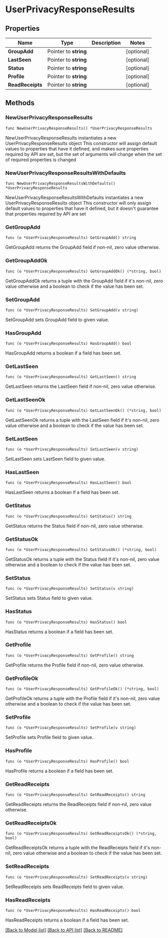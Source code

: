 # UserPrivacyResponseResults

## Properties

Name | Type | Description | Notes
------------ | ------------- | ------------- | -------------
**GroupAdd** | Pointer to **string** |  | [optional] 
**LastSeen** | Pointer to **string** |  | [optional] 
**Status** | Pointer to **string** |  | [optional] 
**Profile** | Pointer to **string** |  | [optional] 
**ReadReceipts** | Pointer to **string** |  | [optional] 

## Methods

### NewUserPrivacyResponseResults

`func NewUserPrivacyResponseResults() *UserPrivacyResponseResults`

NewUserPrivacyResponseResults instantiates a new UserPrivacyResponseResults object
This constructor will assign default values to properties that have it defined,
and makes sure properties required by API are set, but the set of arguments
will change when the set of required properties is changed

### NewUserPrivacyResponseResultsWithDefaults

`func NewUserPrivacyResponseResultsWithDefaults() *UserPrivacyResponseResults`

NewUserPrivacyResponseResultsWithDefaults instantiates a new UserPrivacyResponseResults object
This constructor will only assign default values to properties that have it defined,
but it doesn't guarantee that properties required by API are set

### GetGroupAdd

`func (o *UserPrivacyResponseResults) GetGroupAdd() string`

GetGroupAdd returns the GroupAdd field if non-nil, zero value otherwise.

### GetGroupAddOk

`func (o *UserPrivacyResponseResults) GetGroupAddOk() (*string, bool)`

GetGroupAddOk returns a tuple with the GroupAdd field if it's non-nil, zero value otherwise
and a boolean to check if the value has been set.

### SetGroupAdd

`func (o *UserPrivacyResponseResults) SetGroupAdd(v string)`

SetGroupAdd sets GroupAdd field to given value.

### HasGroupAdd

`func (o *UserPrivacyResponseResults) HasGroupAdd() bool`

HasGroupAdd returns a boolean if a field has been set.

### GetLastSeen

`func (o *UserPrivacyResponseResults) GetLastSeen() string`

GetLastSeen returns the LastSeen field if non-nil, zero value otherwise.

### GetLastSeenOk

`func (o *UserPrivacyResponseResults) GetLastSeenOk() (*string, bool)`

GetLastSeenOk returns a tuple with the LastSeen field if it's non-nil, zero value otherwise
and a boolean to check if the value has been set.

### SetLastSeen

`func (o *UserPrivacyResponseResults) SetLastSeen(v string)`

SetLastSeen sets LastSeen field to given value.

### HasLastSeen

`func (o *UserPrivacyResponseResults) HasLastSeen() bool`

HasLastSeen returns a boolean if a field has been set.

### GetStatus

`func (o *UserPrivacyResponseResults) GetStatus() string`

GetStatus returns the Status field if non-nil, zero value otherwise.

### GetStatusOk

`func (o *UserPrivacyResponseResults) GetStatusOk() (*string, bool)`

GetStatusOk returns a tuple with the Status field if it's non-nil, zero value otherwise
and a boolean to check if the value has been set.

### SetStatus

`func (o *UserPrivacyResponseResults) SetStatus(v string)`

SetStatus sets Status field to given value.

### HasStatus

`func (o *UserPrivacyResponseResults) HasStatus() bool`

HasStatus returns a boolean if a field has been set.

### GetProfile

`func (o *UserPrivacyResponseResults) GetProfile() string`

GetProfile returns the Profile field if non-nil, zero value otherwise.

### GetProfileOk

`func (o *UserPrivacyResponseResults) GetProfileOk() (*string, bool)`

GetProfileOk returns a tuple with the Profile field if it's non-nil, zero value otherwise
and a boolean to check if the value has been set.

### SetProfile

`func (o *UserPrivacyResponseResults) SetProfile(v string)`

SetProfile sets Profile field to given value.

### HasProfile

`func (o *UserPrivacyResponseResults) HasProfile() bool`

HasProfile returns a boolean if a field has been set.

### GetReadReceipts

`func (o *UserPrivacyResponseResults) GetReadReceipts() string`

GetReadReceipts returns the ReadReceipts field if non-nil, zero value otherwise.

### GetReadReceiptsOk

`func (o *UserPrivacyResponseResults) GetReadReceiptsOk() (*string, bool)`

GetReadReceiptsOk returns a tuple with the ReadReceipts field if it's non-nil, zero value otherwise
and a boolean to check if the value has been set.

### SetReadReceipts

`func (o *UserPrivacyResponseResults) SetReadReceipts(v string)`

SetReadReceipts sets ReadReceipts field to given value.

### HasReadReceipts

`func (o *UserPrivacyResponseResults) HasReadReceipts() bool`

HasReadReceipts returns a boolean if a field has been set.


[[Back to Model list]](../README.md#documentation-for-models) [[Back to API list]](../README.md#documentation-for-api-endpoints) [[Back to README]](../README.md)


